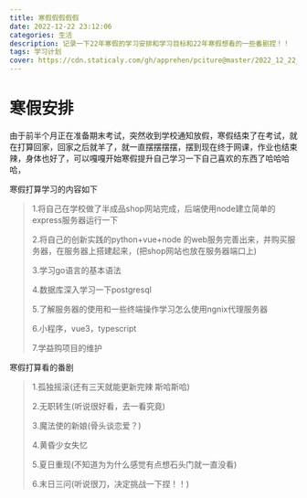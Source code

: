 ```yaml
---
title: 寒假假假假假
date: 2022-12-22 23:12:06
categories: 生活
description: 记录一下22年寒假的学习安排和学习目标和22年寒假想看的一些番剧捏！！
tags: 学习计划
cover: https://cdn.staticaly.com/gh/apprehen/pciture@master/2022_12_22_23_02_49.2382l9qjqchs.webp
---
```


# 寒假安排

由于前半个月正在准备期末考试，突然收到学校通知放假，寒假结束了在考试，就在打算回家，回家之后就羊了，就一直摆摆摆摆，摆到现在终于网课，作业也结束辣，身体也好了，可以嘎嘎开始寒假提升自己学习一下自己喜欢的东西了哈哈哈哈，

寒假打算学习的内容如下

> 1.将自己在学校做了半成品shop网站完成，后端使用node建立简单的express服务器运行一下
>
> 2.将自己的创新实践的python+vue+node 的web服务完善出来，并购买服务器，在服务器上搭建起来，(把shop网站也放在服务器端口上)
>
> 3.学习go语言的基本语法
>
> 4.数据库深入学习一下postgresql
>
> 5.了解服务器的使用和一些终端操作学习怎么使用ngnix代理服务器
>
> 6.小程序，vue3，typescript
>
> 7.学益购项目的维护

寒假打算看的番剧

> 1.孤独摇滚(还有三天就能更新完辣 斯哈斯哈)
>
> 2.无职转生(听说很好看，去一看究竟)
>
> 3.魔法使的新娘(骨头谈恋爱？)
>
> 4.黄昏少女失忆
>
> 5.夏日重现(不知道为为什么感觉有点想石头门就一直没看)
>
> 6.末日三问(听说很刀，决定挑战一下捏！！)
